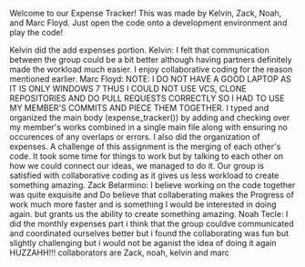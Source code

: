 Welcome to our Expense Tracker! This was made by Kelvin, Zack, Noah, and Marc Floyd. Just open the code onto a development environment and play the code!


Kelvin did the add expenses portion.
Kelvin: I felt that communication between the group could be a bit better although having partners definitely made the workload much easier. I enjoy collaborative coding for the reason mentioned earlier.
Marc Floyd: NOTE: I DO NOT HAVE A GOOD LAPTOP AS IT IS ONLY WINDOWS 7 THUS I COULD NOT USE VCS, CLONE REPOSITORIES AND DO PULL REQUESTS CORRECTLY SO I HAD TO USE MY MEMBER'S COMMITS AND PIECE THEM TOGETHER. I typed and organized the main body (expense_tracker()) by adding and checking over my member's works combined in a single main file along with ensuring no occurences of any overlaps or errors. I also did the organization of expenses. A challenge of this assignment is the merging of each other's code. It took some time for things to work but by talking to each other on how we could connect our ideas, we managed to do it. Our group is satisfied with collaborative coding as it gives us less workload to create something amazing. 
Zack Belarmino: I believe working on the code together was quite exquisite and Do believe that collaberating makes the Progress of work much more faster and is something I would be interested in doing again.
but grants us the ability to create something amazing.
Noah Tecle: I did the monthly expenses part i think that the group couldve communicated and coordinated ourselves better but i found the collaborating was fun but slightly challenging but i would not be aganist the idea of doing it again HUZZAHH!!!
collaborators are Zack, noah, kelvin and marc
